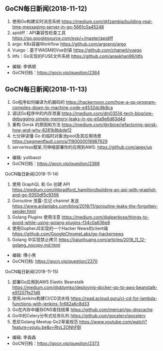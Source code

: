 ## GoCN每日新闻(2018-11-12)

1. 使用Go构建实时消息系统 https://medium.com/@fzambia/building-real-time-messaging-server-in-go-5661c0a45248
2. apidiff：API兼容性检查工具 https://go.googlesource.com/exp/+/master/apidiff
3. argo: K8s容器Workflow https://github.com/argoproj/argo
4. Vuego：基于WASM的Vue封装 https://github.com/chanwit/vuego
5. litfs：Go实现的FUSE文件系统 https://github.com/anaskhan96/litfs 

* 编辑: 李俱顺
* GoCN归档：https://gocn.vip/question/2364


## GoCN每日新闻(2018-11-13)

1. Go程序如何编译为机器码的 https://hackernoon.com/how-a-go-program-compiles-down-to-machine-code-e4532dc8b8ca
2. 调试Go程序中的内存泄漏 https://medium.com/dm03514-tech-blog/sre-debugging-simple-memory-leaks-in-go-e0a9e6d63d4d
3. 重构 Gorsk 的原因和方法 https://medium.com/@ribice/refactoring-gorsk-how-and-why-8281b8bbdef2
4. 七分钟读懂 Go 的临时对象池pool及其应用场景 https://segmentfault.com/a/1190000016987629
5.  serverless框架,可伸缩部署你的应用到AWS: https://github.com/apex/up

* 编辑: yulibaozi
* GoCN归档：https://gocn.vip/question/2368

GoCN每日新闻(2018-11-14)

1.  使用 GraphQL 和 Go 创建 API https://medium.com/@bradford_hamilton/building-an-api-with-graphql-and-go-9350df5c9356
2. Goroutine 泄露-忘记 channel 发送 https://www.ardanlabs.com/blog/2018/11/goroutine-leaks-the-forgotten-sender.html
3. Golang Plugins 使用注意 https://medium.com/@alperkose/things-to-avoid-while-using-golang-plugins-f34c0a636e8
4. 使用GopherJS实现的一个Hacker News的client端 https://github.com/GoogleChromeLabs/go-hackernews
5. Golang 中实现禁止拷贝 https://jiajunhuang.com/articles/2018_11_12-golang_nocopy.md.html

* 编辑: 傅小黑
* GoCN归档: https://gocn.vip/question/2370

GoCN每日新闻(2018-11-15)

1. 部署Go应用到AWS Elastic Beanstalk https://medium.com/@ddymko/deploying-docker-go-to-aws-beanstalk-e91207fe21d6
2. 使用Jenkins构建CI/CD流水线 https://read.acloud.guru/ci-cd-for-lambda-functions-with-jenkins-1c682a6c8d33
3. Go在内存中缓存DNS查找结果 https://github.com/mercari/go-dnscache
4. Go中的Celery分布式任务队列 https://github.com/gocelery/gocelery
5. 悉尼Golang Meetup Go2草案规范 https://www.youtube.com/watch?feature=youtu.be&v=RIvL2ONhFBI

* 编辑: 李森森
* GoCN归档：https://gocn.vip/question/2373
